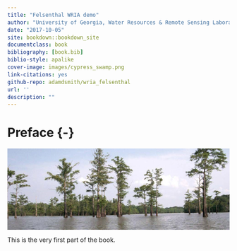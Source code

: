 ```yaml
--- 
title: "Felsenthal WRIA demo"
author: "University of Georgia, Water Resources & Remote Sensing Laboratory"
date: "2017-10-05"
site: bookdown::bookdown_site
documentclass: book
bibliography: [book.bib]
biblio-style: apalike
cover-image: images/cypress_swamp.png
link-citations: yes
github-repo: adamdsmith/wria_felsenthal
url: ''
description: ""
---
```


# Preface {-}

<img src="images/cypress_swamp.png" style="display: block; margin: auto;" />

This is the very first part of the book.
